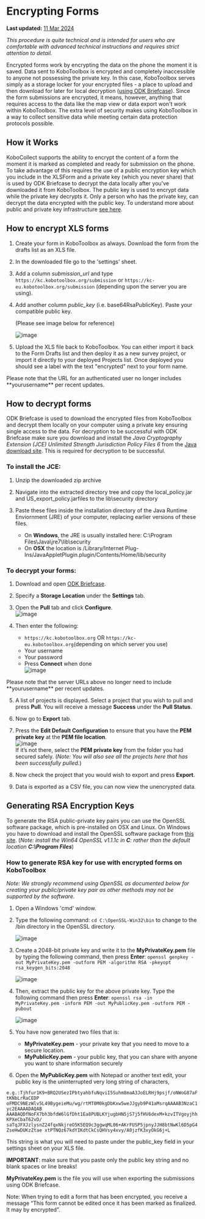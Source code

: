 # Encrypting Forms
**Last updated:** <a href="https://github.com/kobotoolbox/docs/blob/18b033da521eb4e00b6ae6a75cbdde57ddaa0a33/source/encrypting_forms.md" class="reference">11 Mar 2024</a>

_This procedure is quite technical and is intended for users who are comfortable
with advanced technical instructions and requires strict attention to detail._

Encrypted forms work by encrypting the data on the phone the moment it is saved.
Data sent to KoboToolbox is encrypted and completely inaccessible to anyone not
possessing the private key. In this case, KoboToolbox serves simply as a storage
locker for your encrypted files - a place to upload and then download for later
for local decryption
([using ODK Briefcase](http://blog.formhub.org/2013/06/27/formhub-supports-odk-briefcase/)).
Since the form submissions are encrypted, it means, however, anything that
requires access to the data like the map view or data export won't work within
KoboToolbox. The extra level of security makes using KoboToolbox in a way to
collect sensitive data while meeting certain data protection protocols possible.

## How it Works

KoboCollect supports the ability to encrypt the content of a form the moment it
is marked as completed and ready for submission on the phone. To take advantage
of this requires the use of a public encryption key which you include in the
XLSForm and a private key (which you never share) that is used by ODK Briefcase
to decrypt the data locally after you've downloaded it from KoboToolbox. The
public key is used to encrypt data while the private key decrypts it. Only a
person who has the private key, can decrypt the data encrypted with the public
key. To understand more about public and private key infrastructure
[see here](https://en.wikipedia.org/wiki/Public-key_cryptography).

## How to encrypt XLS forms

1. Create your form in KoboToolbox as always. Download the form from the drafts
   list as an XLS file.

2. In the downloaded file go to the 'settings' sheet.

3. Add a column _submission_url_ and type
   `https://kc.kobotoolbox.org/submission` or
   `https://kc-eu.kobotoolbox.org/submission` (depending
   upon the server you are using).

5. Add another column _public_key_ (i.e. base64RsaPublicKey). Paste your
   compatible public key.

    (Please see image below for reference)

    ![image](/images/encrypting_forms/column.png)

6. Upload the XLS file back to KoboToolbox. You can either import it back to the
   Form Drafts list and then deploy it as a new survey project, or import it
   directly to your deployed Projects list. Once deployed you should see a label
   with the text "encrypted" next to your form name.

<p class="note">
  Please note that the URL for an authenticated user no longer includes **yourusername** per recent updates. 
</p>

## How to decrypt forms

ODK Briefcase is used to download the encrypted files from KoboToolbox and
decrypt them locally on your computer using a private key ensuring single access
to the data. For decryption to be successful with ODK Briefcase make sure you
download and install the _Java Cryptography Extension (JCE) Unlimited Strength
Jurisdiction Policy Files 6_ from the
[Java download site](https://www.oracle.com/java/technologies/javase-downloads.md).
This is required for decryption to be successful.

### To install the JCE:

1. Unzip the downloaded zip archive

2. Navigate into the extracted directory tree and copy the local_policy.jar and
   US_export_policy.jarfiles to the lib\security directory

3. Paste these files inside the installation directory of the Java Runtime
   Enviornment (JRE) of your computer, replacing earlier versions of these
   files.
    - On **Windows**, the JRE is usually installed here: C:\Program
      Files\Java\jre7\lib\security
    - On **OSX** the location is /Library/Internet
      Plug-Ins/JavaAppletPlugin.plugin/Contents/Home/lib/security

### To decrypt your forms:

1. Download and open [ODK Briefcase](https://docs.getodk.org/briefcase-intro/).

2. Specify a **Storage Location** under the **Settings** tab.

3. Open the **Pull** tab and click **Configure**.  
   ![image](/images/encrypting_forms/configure.png)

4. Then enter the following:

    - `https://kc.kobotoolbox.org` OR
      `https://kc-eu.kobotoolbox.org`(depending on which
      server you use)
    - Your username
    - Your password
    - Press **Connect** when done  
      ![image](/images/encrypting_forms/connect.png)

<p class="note">
  Please note that the server URLs above no longer need to include **yourusername** per recent updates. 
</p>

5. A list of projects is displayed. Select a project that you wish to pull and
   press **Pull**. You will receive a message **Success** under the **Pull
   Status**.

6. Now go to **Export** tab.

7. Press the **Edit Default Configuration** to ensure that you have the **PEM
   private key** at the **PEM file location**.  
   ![image](/images/encrypting_forms/private_key.png)  
   If it’s not there, select the **PEM private key** from the folder you had
   secured safely. (_Note: You will also see all the projects here that has been
   successfully pulled._)

8. Now check the project that you would wish to export and press **Export**.

9. Data is exported as a CSV file, you can now view the unencrypted data.

## Generating RSA Encryption Keys

To generate the RSA public-private key pairs you can use the OpenSSL software
package, which is pre-installed on OSX and Linux. On Windows you have to
download and install the OpenSSL software package from
[this site](http://slproweb.com/products/Win32OpenSSL.md). (_Note: install the
Win64 OpenSSL v1.1.1c in **C**: rather than the default location **C:\Program
Files**_)

### How to generate RSA key for use with encrypted forms on KoboToolbox

_Note: We strongly recommend using OpenSSL as documented below for creating your
public/private key pair as other methods may not be supported by the software._

1. Open a Windows 'cmd' window.

2. Type the following command: `cd C:\OpenSSL-Win32\bin` to change to the /bin
   directory in the OpenSSL directory.

    ![image](/images/encrypting_forms/openssl_1.png)

3. Create a 2048-bit private key and write it to the **MyPrivateKey.pem** file
   by typing the following command, then press **Enter**:
   `openssl genpkey -out MyPrivateKey.pem -outform PEM -algorithm RSA -pkeyopt rsa_keygen_bits:2048`

    ![image](/images/encrypting_forms/openssl_2.png)

4. Then, extract the public key for the above private key. Type the following
   command then press **Enter**:
   `openssl rsa -in MyPrivateKey.pem -inform PEM -out MyPublicKey.pem -outform PEM -pubout`

    ![image](/images/encrypting_forms/openssl_3.png)

5. You have now generated two files that is:

    - **MyPrivateKey.pem** - your private key that you need to move to a secure
      location.
    - **MyPublicKey.pem** - your public key, that you can share with anyone you
      want to share information securely

6. Open the **MyPublicKey.pem** with Notepad or another text edit, your public
   key is the uninterrupted very long string of characters,

`e.g.:Tjhfur1K9+BRQ2USezIPbtyahbfuNqviI5Suhm8maA3JoELRHj9psjf/oNWoG87aFtKNbLrRaCEDP oFMDC9NEzWlv5L49BygeieMu/wg/rtMT0M0kgDbKxw5weJJgyb9P41aMsrqAAAAB3NzaC1yc2EAAAADAQAB AAABAQDfNoFX7bh3bfdW6lGfDht1Ea8PUBLKYjugbHN5jS7j5fHV6dexM+kzvITVgoyjhhKPXeCbaT62vD/ saTqJFXJzlysnZ24fqxNkjreO5K5EQ9c3ggwqML06+AKrFUSP5jpnyJJH8btNwKl6D5pG4ZseHwDUKzZtae xtPTNQz67kdYIKdtCkCsQHVsy4xvy/A0jzfK3xyOkG6j+L`

This string is what you will need to paste under the public_key field in your
settings sheet on your XLS file.

**IMPORTANT**: make sure that you paste only the public key string and no blank
spaces or line breaks!

**MyPrivateKey.pem** is the file you will use when exporting the submissions
using ODK Briefcase.

Note: When trying to edit a form that has been encrypted, you receive a message
“This form cannot be edited once it has been marked as finalized. It may by
encrypted”.
